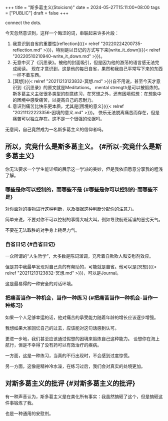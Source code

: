 +++
title = "斯多葛主义(Stoicism)"
date = 2024-05-27T15:11:00+08:00
tags = ["PUBLIC"]
draft = false
+++

connect the dots.

今天忽然意识到，这样一个晦涩的词，串联起来许多片段：

1.  我意识到自省的重要性[reflection]({{< relref "20220224200735-reflection.md" >}})，特别是以日记的方式写下来[write_it_down]({{< relref "20220510210940-write_it_down.md" >}})。
2.  无意中买了《沉思录》。被他的封面吸引，但是因为他的游荡的语言感无法完成阅读。
    现在才意识到，这是他的每日自省，果然和我自己平常写下来的东西一样不着东西。
3.  [冥想]({{< relref "20211213123832-冥想.md" >}})自不用说，甚至今天才意识到《沉思录》的原文就是Meditations。
    mental strength是可以被锻炼的。
    斯多葛主义主张很多类型的刻意练习，在冥想之外，还有困境假想：在想象中的困境中感受痛苦，以提高自己的忍耐力。
4.  意识到痛苦比快乐更本质，尤其是[困境的意义]({{< relref "20211122223356-困境的意义.md" >}})。
    快乐无法脱离痛苦而存在，但是痛苦可以独立存在。这不是一个很强的论据吗。

无意间，自己竟然成为一名斯多葛主义的信仰者吗。


## 所以，究竟什么是斯多葛主义。 {#所以-究竟什么是斯多葛主义}

<!--more-->

你无法要求一个学生能详细的展示这一学派的美妙，但是我依旧愿意分享我的粗浅了解。


### 哪些是你可以控制的，而哪些不是 {#哪些是你可以控制的-而哪些不是}

对你面对的事物进行这种判断，以及根据这种判断分配你的注意力。

简单来说，不要对你不可以控制的事情大喊大叫，例如导致航班延误的恶劣天气。

不要在无法取胜的对手身上耗尽力气。


### 自省日记 {#自省日记}

一众所谓的“人生哲学”，大多数是陈词滥调，充斥着自欺欺人和安慰剂效应。

但是其中我最早发现对自己真的有帮助的，可能就是自省。他可以是[冥想]({{< relref "20211213123832-冥想.md" >}})，可以是Journal。

这是最易得的一种安全的对话环境。


### 把痛苦当作一种机会，当作一种练习 {#把痛苦当作一种机会-当作一种练习}

如果一个人足够幸运的话，他对痛苦的承受能力随着年龄的增长应该逐步增强。

我想如果大家回忆自己的过去，应该能对这句话感到认可。

更进一步地，我们甚至应该通过假想的困境来锻炼自己这种能力。
设想你在海上航行，但是不幸得了没有药可以有效治疗的疾病。

一方面，这是一种练习，当真的不行出现时，不会感到过度惊慌。

另一方面，这像是精神冷水澡，在练习过后，我们会对真实的处境更加。


## 对斯多葛主义的批评 {#对斯多葛主义的批评}

有一种声音认为，斯多葛主义是在美化所有事实：我虽然搞砸了这个，但是搞砸这件事锻炼了我。

也是一种通用的安慰剂。
